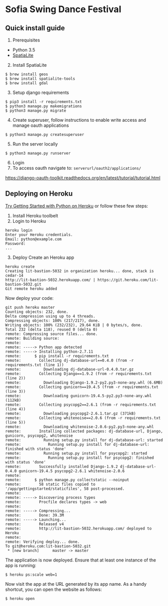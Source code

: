 # Sofia Swing Dance Festival
## Quick install guide

1. Prerequisites

  - Python 3.5
  - [SpatiaLite](https://docs.djangoproject.com/en/1.9/ref/contrib/gis/install/spatialite/#homebrew)

2. Install SpatiaLite
  ```
  $ brew install geos
  $ brew install spatialite-tools
  $ brew install gdal
  ```
3. Setup django requirements
  ```
  $ pip3 install -r requirements.txt
  $ python3 manage.py makemigrations
  $ python3 manage.py migrate
  ```

4. Create superuser, follow instructions to enable write access and manage oauth applications
  ```
  $ python3 manage.py createsuperuser
  ```

5. Run the server locally
  ```
  $ python3 manage.py runserver
  ```

6. Login
7. To access oauth navigate to: `serverurl/oauth2/applications/`

  https://django-oauth-toolkit.readthedocs.org/en/latest/tutorial/tutorial.html

## Deploying on Heroku
[Try Getting Started with Python on Heroku](https://devcenter.heroku.com/articles/getting-started-with-python#introduction)
or follow these few steps:

1. Install Heroku toolbelt
2. Login to Heroku
  ```
  heroku login
  Enter your Heroku credentials.
  Email: python@example.com
  Password:
  ...
  ```
3. Deploy
  Create an Heroku app

  ```
  heroku create
  Creating lit-bastion-5032 in organization heroku... done, stack is cedar-14
  http://lit-bastion-5032.herokuapp.com/ | https://git.heroku.com/lit-bastion-5032.git
  Git remote heroku added
  ```

  Now deploy your code:
  ```
  git push heroku master
  Counting objects: 232, done.
  Delta compression using up to 4 threads.
  Compressing objects: 100% (217/217), done.
  Writing objects: 100% (232/232), 29.64 KiB | 0 bytes/s, done.
  Total 232 (delta 118), reused 0 (delta 0)
  remote: Compressing source files... done.
  remote: Building source:
  remote:
  remote: -----> Python app detected
  remote: -----> Installing python-2.7.11
  remote:      $ pip install -r requirements.txt
  remote:        Collecting dj-database-url==0.4.0 (from -r requirements.txt (line 1))
  remote:          Downloading dj-database-url-0.4.0.tar.gz
  remote:        Collecting Django==1.9.2 (from -r requirements.txt (line 2))
  remote:          Downloading Django-1.9.2-py2.py3-none-any.whl (6.6MB)
  remote:        Collecting gunicorn==19.4.5 (from -r requirements.txt (line 3))
  remote:          Downloading gunicorn-19.4.5-py2.py3-none-any.whl (112kB)
  remote:        Collecting psycopg2==2.6.1 (from -r requirements.txt (line 4))
  remote:          Downloading psycopg2-2.6.1.tar.gz (371kB)
  remote:        Collecting whitenoise==2.0.6 (from -r requirements.txt (line 5))
  remote:          Downloading whitenoise-2.0.6-py2.py3-none-any.whl
  remote:        Installing collected packages: dj-database-url, Django, gunicorn, psycopg2, whitenoise
  remote:          Running setup.py install for dj-database-url: started
  remote:            Running setup.py install for dj-database-url: finished with status 'done'
  remote:          Running setup.py install for psycopg2: started
  remote:            Running setup.py install for psycopg2: finished with status 'done'
  remote:        Successfully installed Django-1.9.2 dj-database-url-0.4.0 gunicorn-19.4.5 psycopg2-2.6.1 whitenoise-2.0.6
  remote:
  remote:      $ python manage.py collectstatic --noinput
  remote:        58 static files copied to '/app/gettingstarted/staticfiles', 58 post-processed.
  remote:
  remote: -----> Discovering process types
  remote:        Procfile declares types -> web
  remote:
  remote: -----> Compressing...
  remote:        Done: 39.3M
  remote: -----> Launching...
  remote:        Released v4
  remote:        http://lit-bastion-5032.herokuapp.com/ deployed to Heroku
  remote:
  remote: Verifying deploy... done.
  To git@heroku.com:lit-bastion-5032.git
   * [new branch]      master -> master
  ```

  The application is now deployed. Ensure that at least one instance of the app is running:

  ```
  $ heroku ps:scale web=1
  ```

  Now visit the app at the URL generated by its app name. As a handy shortcut, you can open the website as follows:

  ```
  $ heroku open
  ```
